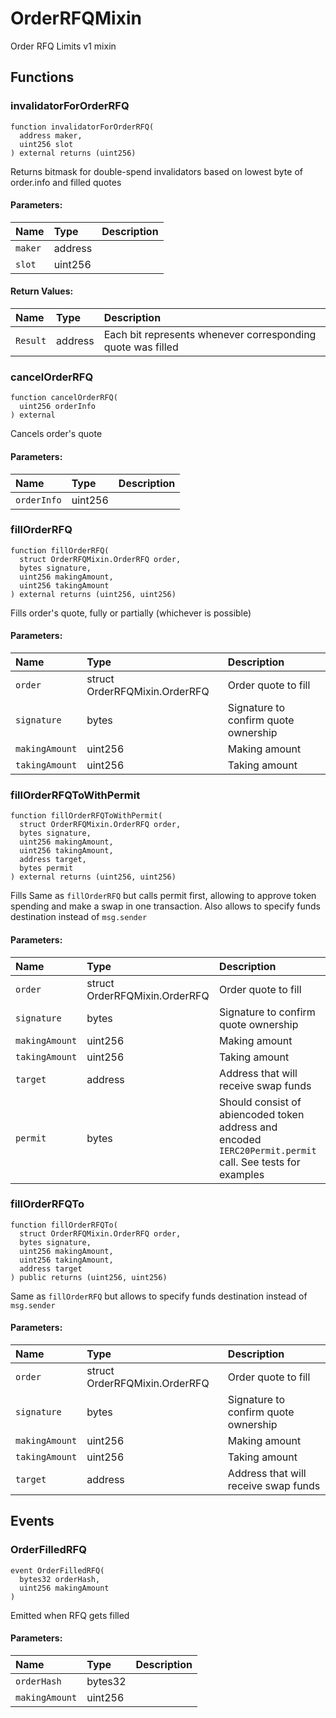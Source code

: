 # OrderRFQMixin

Order RFQ Limits v1 mixin



## Functions
### invalidatorForOrderRFQ
```solidity
function invalidatorForOrderRFQ(
  address maker,
  uint256 slot
) external returns (uint256)
```
Returns bitmask for double-spend invalidators based on lowest byte of order.info and filled quotes


#### Parameters:
| Name | Type | Description                                                          |
| :--- | :--- | :------------------------------------------------------------------- |
|`maker` | address | 
|`slot` | uint256 | 

#### Return Values:
| Name                           | Type          | Description                                                                  |
| :----------------------------- | :------------ | :--------------------------------------------------------------------------- |
|`Result`| address | Each bit represents whenever corresponding quote was filled
### cancelOrderRFQ
```solidity
function cancelOrderRFQ(
  uint256 orderInfo
) external
```
Cancels order's quote

#### Parameters:
| Name | Type | Description                                                          |
| :--- | :--- | :------------------------------------------------------------------- |
|`orderInfo` | uint256 | 


### fillOrderRFQ
```solidity
function fillOrderRFQ(
  struct OrderRFQMixin.OrderRFQ order,
  bytes signature,
  uint256 makingAmount,
  uint256 takingAmount
) external returns (uint256, uint256)
```
Fills order's quote, fully or partially (whichever is possible)


#### Parameters:
| Name | Type | Description                                                          |
| :--- | :--- | :------------------------------------------------------------------- |
|`order` | struct OrderRFQMixin.OrderRFQ | Order quote to fill  
|`signature` | bytes | Signature to confirm quote ownership  
|`makingAmount` | uint256 | Making amount  
|`takingAmount` | uint256 | Taking amount 


### fillOrderRFQToWithPermit
```solidity
function fillOrderRFQToWithPermit(
  struct OrderRFQMixin.OrderRFQ order,
  bytes signature,
  uint256 makingAmount,
  uint256 takingAmount,
  address target,
  bytes permit
) external returns (uint256, uint256)
```
Fills Same as `fillOrderRFQ` but calls permit first,
allowing to approve token spending and make a swap in one transaction.
Also allows to specify funds destination instead of `msg.sender`


#### Parameters:
| Name | Type | Description                                                          |
| :--- | :--- | :------------------------------------------------------------------- |
|`order` | struct OrderRFQMixin.OrderRFQ | Order quote to fill  
|`signature` | bytes | Signature to confirm quote ownership  
|`makingAmount` | uint256 | Making amount  
|`takingAmount` | uint256 | Taking amount  
|`target` | address | Address that will receive swap funds  
|`permit` | bytes | Should consist of abiencoded token address and encoded `IERC20Permit.permit` call. See tests for examples 


### fillOrderRFQTo
```solidity
function fillOrderRFQTo(
  struct OrderRFQMixin.OrderRFQ order,
  bytes signature,
  uint256 makingAmount,
  uint256 takingAmount,
  address target
) public returns (uint256, uint256)
```
Same as `fillOrderRFQ` but allows to specify funds destination instead of `msg.sender`


#### Parameters:
| Name | Type | Description                                                          |
| :--- | :--- | :------------------------------------------------------------------- |
|`order` | struct OrderRFQMixin.OrderRFQ | Order quote to fill  
|`signature` | bytes | Signature to confirm quote ownership  
|`makingAmount` | uint256 | Making amount  
|`takingAmount` | uint256 | Taking amount  
|`target` | address | Address that will receive swap funds 


## Events
### OrderFilledRFQ
```solidity
event OrderFilledRFQ(
  bytes32 orderHash,
  uint256 makingAmount
)
```
Emitted when RFQ gets filled

#### Parameters:
| Name | Type | Description                                                          |
| :--- | :--- | :------------------------------------------------------------------- |
|`orderHash` | bytes32 | 
|`makingAmount` | uint256 | 

